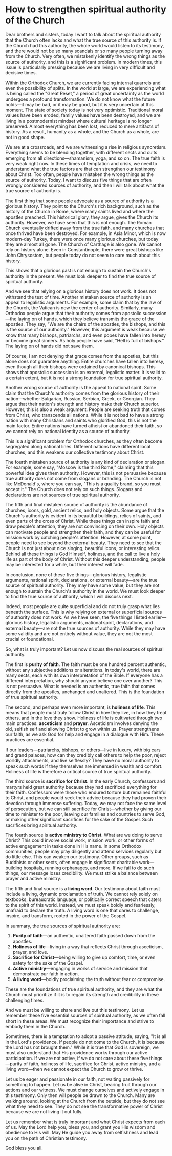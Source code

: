 # How to strengthen spiritual authority of the Church

Dear brothers and sisters, today I want to talk about the spiritual authority that the Church often lacks and what the true source of this authority is. If the Church had this authority, the whole world would listen to its testimony, and there would not be so many scandals or so many people turning away from the Church. Very often, we mistakenly identify the wrong things as the source of authority, and this is a significant problem. In modern times, this issue is particularly pressing because we are living in very difficult and decisive times. 

Within the Orthodox Church, we are currently facing internal quarrels and even the possibility of splits. In the world at large, we are experiencing what is being called the "Great Reset," a period of great uncertainty as the world undergoes a profound transformation. We do not know what the future holds—it may be bad, or it may be good, but it is very uncertain at this moment. The state of society today is not very optimistic. Traditional moral values have been eroded, family values have been destroyed, and we are living in a postmodernist mindset where cultural heritage is no longer preserved. Almost everything has been lost, reduced to mere artifacts of history. As a result, humanity as a whole, and the Church as a whole, are not in good shape.

We are at a crossroads, and we are witnessing a rise in religious syncretism. Everything seems to be blending together, with different sects and cults emerging from all directions—shamanism, yoga, and so on. The true faith is very weak right now. In these times of temptation and crisis, we need to understand what the true factors are that can strengthen our testimony about Christ. Too often, people have mistaken the wrong things as the source of authority. Today, I want to discuss five things that are often wrongly considered sources of authority, and then I will talk about what the true source of authority is.

The first thing that some people advocate as a source of authority is a glorious history. They point to the Church's rich background, such as the history of the Church in Rome, where many saints lived and where the apostles preached. This historical glory, they argue, gives the Church its authority. However, we have seen that this is not enough. The Roman Church eventually drifted away from the true faith, and many churches that once thrived have been destroyed. For example, in Asia Minor, which is now modern-day Turkey, there were once many glorious churches, but today they are almost all gone. The Church of Carthage is also gone. We cannot rely on history alone. Even in Constantinople, there were great bishops like John Chrysostom, but people today do not seem to care much about this history. 

This shows that a glorious past is not enough to sustain the Church's authority in the present. We must look deeper to find the true source of spiritual authority.

And we see that relying on a glorious history does not work. It does not withstand the test of time. Another mistaken source of authority is an appeal to legalistic arguments. For example, some claim that by the law of the Church, the Vatican is now the center of authority. Similarly, many Orthodox people argue that their authority comes from apostolic succession—the laying on of hands, which they believe transmits the grace of the apostles. They say, "We are the chairs of the apostles, the bishops, and this is the source of our authority." However, this argument is weak because we know that many bishops, patriarchs, and even popes have fallen into heresy or become great sinners. As holy people have said, "Hell is full of bishops." The laying on of hands did not save them. 

Of course, I am not denying that grace comes from the apostles, but this alone does not guarantee anything. Entire churches have fallen into heresy, even though all their bishops were ordained by canonical bishops. This shows that apostolic succession is an external, legalistic matter. It is valid to a certain extent, but it is not a strong foundation for true spiritual authority. 

Another wrong source of authority is the appeal to national spirit. Some claim that the Church's authority comes from the glorious history of their nation—whether Bulgarian, Russian, Serbian, Greek, or Georgian. They argue that their nation's strength and history make their Church superior. However, this is also a weak argument. People are seeking truth that comes from Christ, who transcends all nations. While it is not bad to have a strong nation with many Christians and saints who glorified God, this is not the main factor. Entire nations have turned atheist or abandoned their faith, so we cannot rely on national identity as a source of authority. 

This is a significant problem for Orthodox churches, as they often become segregated along national lines. Different nations have different local churches, and this weakens our collective testimony about Christ. 

The fourth mistaken source of authority is any kind of declaration or slogan. For example, some say, "Moscow is the third Rome," claiming that this powerful idea gives them authority. However, this is not persuasive because true authority does not come from slogans or branding. The Church is not like McDonald's, where you can say, "This is a quality brand, so you must accept it." The Church does not rely on such things. Slogans and declarations are not sources of true spiritual authority. 

The fifth and final mistaken source of authority is the abundance of churches, icons, gold, ancient relics, and holy objects. Some argue that the Church's authority is evident in its beautiful buildings, relics of saints, and even parts of the cross of Christ. While these things can inspire faith and draw people's attention, they are not convincing on their own. Holy objects can motivate people and strengthen their faith, and they can be useful for mission work by catching people's attention. However, at some point, people need to see beyond the external beauty. They need to see that the Church is not just about nice singing, beautiful icons, or interesting relics. Behind all these things is God Himself, holiness, and the call to live a holy life as part of the body of Christ. Without this deeper understanding, people may be interested for a while, but their interest will fade. 

In conclusion, none of these five things—glorious history, legalistic arguments, national spirit, declarations, or external beauty—are the true source of spiritual authority. They may have some value, but they are not enough to sustain the Church's authority in the world. We must look deeper to find the true source of authority, which I will discuss next.

Indeed, most people are quite superficial and do not truly grasp what lies beneath the surface. This is why relying on external or superficial sources of authority does not work. As we have seen, the five things I listed earlier—glorious history, legalistic arguments, national spirit, declarations, and external beauty—are not the true sources of authority. While they may have some validity and are not entirely without value, they are not the most crucial or foundational. 

So, what is truly important? Let us now discuss the real sources of spiritual authority. 

The first is **purity of faith**. The faith must be one hundred percent authentic, without any subjective additions or alterations. In today's world, there are many sects, each with its own interpretation of the Bible. If everyone has a different interpretation, why should anyone believe one over another? This is not persuasive. What is needed is an authentic, true faith that comes directly from the apostles, unchanged and unaltered. This is the foundation of true spiritual authority. 

The second, and perhaps even more important, is **holiness of life**. This means that people must truly follow Christ in how they live, in how they treat others, and in the love they show. Holiness of life is cultivated through two main practices: **asceticism** and **prayer**. Asceticism involves denying the old, selfish self and allowing Christ to grow within us. Prayer strengthens our faith, as we ask God for help and engage in a dialogue with Him. These practices are essential. 

If our leaders—patriarchs, bishops, or others—live in luxury, with big cars and grand palaces, how can they credibly call others to help the poor, reject worldly attachments, and live selflessly? They have no moral authority to speak such words if they themselves are immersed in wealth and comfort. Holiness of life is therefore a critical source of true spiritual authority. 

The third source is **sacrifice for Christ**. In the early Church, confessors and martyrs held great authority because they had sacrificed everything for their faith. Confessors were those who endured torture but remained faithful to Christ, and people would seek their advice because they had proven their devotion through immense suffering. Today, we may not face the same level of persecution, but we can still sacrifice for Christ—whether by giving our time to minister to the poor, leaving our families and countries to serve God, or making other significant sacrifices for the sake of the Gospel. Such sacrifices bring spiritual authority. 

The fourth source is **active ministry to Christ**. What are we doing to serve Christ? This could involve social work, mission work, or other forms of active engagement in tasks done in His name. In some Orthodox communities, people may pray diligently and attend services regularly but do little else. This can weaken our testimony. Other groups, such as Buddhists or other sects, often engage in significant charitable work—building hospitals, running orphanages, and more. If we fail to do such things, our message loses credibility. We must strike a balance between prayer and active ministry. 

The fifth and final source is a **living word**. Our testimony about faith must include a living, dynamic proclamation of truth. We cannot rely solely on textbooks, bureaucratic language, or politically correct speech that caters to the spirit of this world. Instead, we must speak boldly and fearlessly, unafraid to declare the truth. A living word is one that dares to challenge, inspire, and transform, rooted in the power of the Gospel. 

In summary, the true sources of spiritual authority are:  
1. **Purity of faith**—an authentic, unaltered faith passed down from the apostles.  
2. **Holiness of life**—living in a way that reflects Christ through asceticism, prayer, and love.  
3. **Sacrifice for Christ**—being willing to give up comfort, time, or even safety for the sake of the Gospel.  
4. **Active ministry**—engaging in works of service and mission that demonstrate our faith in action.  
5. **A living word**—boldly proclaiming the truth without fear or compromise.  

These are the foundations of true spiritual authority, and they are what the Church must prioritize if it is to regain its strength and credibility in these challenging times.

And we must be willing to share and live out this testimony. Let us remember these five essential sources of spiritual authority, as we often fall short in these areas. We must recognize their importance and strive to embody them in the Church. 

Sometimes, there is a temptation to adopt a passive attitude, saying, "It is all in the Lord's providence. If people do not come to the Church, it is because the Lord has not brought them." While it is true that God is sovereign, we must also understand that His providence works through our active participation. If we are not active, if we do not care about these five things—purity of faith, holiness of life, sacrifice for Christ, active ministry, and a living word—then we cannot expect the Church to grow or thrive. 

Let us be eager and passionate in our faith, not waiting passively for something to happen. Let us be alive in Christ, bearing fruit through our actions and our witness. We must change ourselves and actively engage in this testimony. Only then will people be drawn to the Church. Many are walking around, looking at the Church from the outside, but they do not see what they need to see. They do not see the transformative power of Christ because we are not living it out fully. 

Let us remember what is truly important and what Christ expects from each of us. May the Lord help you, bless you, and grant you His wisdom and obedience to His will. May He guide you away from selfishness and lead you on the path of Christian testimony. 

God bless you all.

